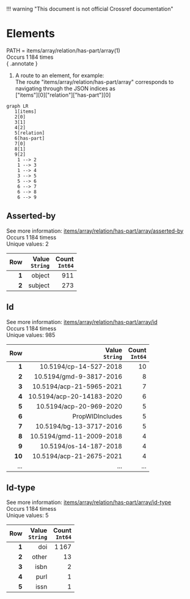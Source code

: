 !!! warning "This document is not official Crossref documentation"
# Elements
PATH = items/array/relation/has-part/array(1)  
Occurs 1 184 times  
{ .annotate }

1. A route to an element, for example:  
   The route "items/array/relation/has-part/array" corresponds to navigating through the JSON indices as  
   ["items"][0]["relation"]["has-part"][0]  

```mermaid
graph LR
   1[items]
   2[0]
   3[1]
   4[2]
   5[relation]
   6[has-part]
   7[0]
   8[1]
   9[2]
    1 --> 2
    1 --> 3
    1 --> 4
    3 --> 5
    5 --> 6
    6 --> 7
    6 --> 8
    6 --> 9
```


## Asserted-by
See more information: [items/array/relation/has-part/array/asserted-by](asserted-by/index.md)  
Occurs 1 184 timess  
Unique values: 2  

| **Row** | **Value**<br>`String` | **Count**<br>`Int64` |
|--------:|----------------------:|---------------------:|
| **1**   | object                | 911                  |
| **2**   | subject               | 273                  |

## Id
See more information: [items/array/relation/has-part/array/id](id/index.md)  
Occurs 1 184 timess  
Unique values: 985  

| **Row** | **Value**<br>`String`     | **Count**<br>`Int64` |
|--------:|--------------------------:|---------------------:|
| **1**   | 10.5194/cp-14-527-2018    | 10                   |
| **2**   | 10.5194/gmd-9-3817-2016   | 8                    |
| **3**   | 10.5194/acp-21-5965-2021  | 7                    |
| **4**   | 10.5194/acp-20-14183-2020 | 6                    |
| **5**   | 10.5194/acp-20-969-2020   | 5                    |
| **6**   | PropWIDIncludes           | 5                    |
| **7**   | 10.5194/bg-13-3717-2016   | 5                    |
| **8**   | 10.5194/gmd-11-2009-2018  | 4                    |
| **9**   | 10.5194/os-14-187-2018    | 4                    |
| **10**  | 10.5194/acp-21-2675-2021  | 4                    |
| ... | ... | ... |

## Id-type
See more information: [items/array/relation/has-part/array/id-type](id-type/index.md)  
Occurs 1 184 timess  
Unique values: 5  

| **Row** | **Value**<br>`String` | **Count**<br>`Int64` |
|--------:|----------------------:|---------------------:|
| **1**   | doi                   | 1 167                |
| **2**   | other                 | 13                   |
| **3**   | isbn                  | 2                    |
| **4**   | purl                  | 1                    |
| **5**   | issn                  | 1                    |

